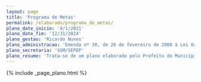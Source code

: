 ```yaml
---
layout: page
title: 'Programa de Metas'
permalink: /elaborado/programa_de_metas/
plano_date_inicio: '4/1/2021'
plano_date_fim: '12/31/2024'
plano_gestao: 'Ricardo Nunes'
plano_administracao: 'Emenda nº 30, de 26 de fevereiro de 2008 à Lei Orgânica do Município '
plano_secretaria: 'SGM/SEPEP'
plano_resume: 'Trata-se de um plano elaborado pelo Prefeito do Município que contém as ações estratégicas, os indicadores e as metas quantitativas para cada um dos setores da Administração Pública Municipal, Subprefeituras e Distritos da cidade, observando, no mínimo, as diretrizes de sua campanha eleitoral e os objetivos, as diretrizes, as ações estratégicas e as demais normas da lei do Plano Diretor Estratégico. '
---
```

<div>
{% include _page_plano.html %}
</div>
